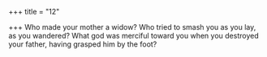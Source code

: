+++
title = "12"

+++
Who made your mother a widow? Who tried to smash you as you lay,  as you wandered?
What god was merciful toward you when you destroyed your father,  having grasped him by the foot?